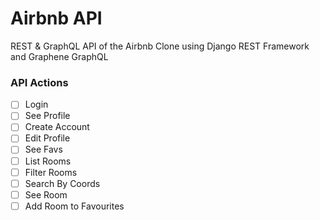 # Airbnb API

REST & GraphQL API of the Airbnb Clone using Django REST Framework and Graphene GraphQL

### API Actions

- [ ] Login
- [ ] See Profile
- [ ] Create Account
- [ ] Edit Profile
- [ ] See Favs
- [ ] List Rooms
- [ ] Filter Rooms
- [ ] Search By Coords
- [ ] See Room
- [ ] Add Room to Favourites